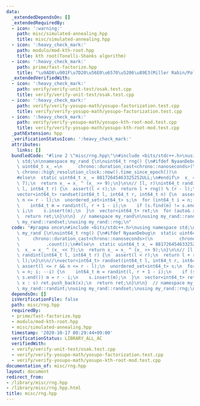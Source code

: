 ```yaml
---
data:
  _extendedDependsOn: []
  _extendedRequiredBy:
  - icon: ':warning:'
    path: misc/simulated-annealing.hpp
    title: misc/simulated-annealing.hpp
  - icon: ':heavy_check_mark:'
    path: modulo/mod-kth-root.hpp
    title: kth root(Tonelli-Shanks algorithm)
  - icon: ':heavy_check_mark:'
    path: prime/fast-factorize.hpp
    title: "\u9AD8\u901F\u7D20\u56E0\u6570\u5206\u89E3(Miller Rabin/Pollard's Rho)"
  _extendedVerifiedWith:
  - icon: ':heavy_check_mark:'
    path: verify/verify-unit-test/osak.test.cpp
    title: verify/verify-unit-test/osak.test.cpp
  - icon: ':heavy_check_mark:'
    path: verify/verify-yosupo-math/yosupo-factorization.test.cpp
    title: verify/verify-yosupo-math/yosupo-factorization.test.cpp
  - icon: ':heavy_check_mark:'
    path: verify/verify-yosupo-math/yosupo-kth-root-mod.test.cpp
    title: verify/verify-yosupo-math/yosupo-kth-root-mod.test.cpp
  _pathExtension: hpp
  _verificationStatusIcon: ':heavy_check_mark:'
  attributes:
    links: []
  bundledCode: "#line 2 \"misc/rng.hpp\"\n#include <bits/stdc++.h>\nusing namespace\
    \ std;\n\nnamespace my_rand {\n\nuint64_t rng() {\n#ifdef NyaanDebug\n  static\
    \ uint64_t x_ =\n      chrono::duration_cast<chrono::nanoseconds>(\n         \
    \ chrono::high_resolution_clock::now().time_since_epoch())\n          .count();\n\
    #else\n  static uint64_t x_ = 88172645463325252ULL;\n#endif\n  x_ = x_ ^ (x_ <<\
    \ 7);\n  return x_ = x_ ^ (x_ >> 9);\n}\n\n// [l, r)\nint64_t randint(int64_t\
    \ l, int64_t r) {\n  assert(l < r);\n  return l + rng() % (r - l);\n}\n\n//\n\
    vector<int64_t> randset(int64_t l, int64_t r, int64_t n) {\n  assert(l <= r &&\
    \ n <= r - l);\n  unordered_set<int64_t> s;\n  for (int64_t i = n; i; --i) {\n\
    \    int64_t m = randint(l, r + 1 - i);\n    if (s.find(m) != s.end()) m = r -\
    \ i;\n    s.insert(m);\n  }\n  vector<int64_t> ret;\n  for (auto& x : s) ret.push_back(x);\n\
    \  return ret;\n}\n\n}  // namespace my_rand\n\nusing my_rand::randint;\nusing\
    \ my_rand::randset;\nusing my_rand::rng;\n"
  code: "#pragma once\n#include <bits/stdc++.h>\nusing namespace std;\n\nnamespace\
    \ my_rand {\n\nuint64_t rng() {\n#ifdef NyaanDebug\n  static uint64_t x_ =\n \
    \     chrono::duration_cast<chrono::nanoseconds>(\n          chrono::high_resolution_clock::now().time_since_epoch())\n\
    \          .count();\n#else\n  static uint64_t x_ = 88172645463325252ULL;\n#endif\n\
    \  x_ = x_ ^ (x_ << 7);\n  return x_ = x_ ^ (x_ >> 9);\n}\n\n// [l, r)\nint64_t\
    \ randint(int64_t l, int64_t r) {\n  assert(l < r);\n  return l + rng() % (r -\
    \ l);\n}\n\n//\nvector<int64_t> randset(int64_t l, int64_t r, int64_t n) {\n \
    \ assert(l <= r && n <= r - l);\n  unordered_set<int64_t> s;\n  for (int64_t i\
    \ = n; i; --i) {\n    int64_t m = randint(l, r + 1 - i);\n    if (s.find(m) !=\
    \ s.end()) m = r - i;\n    s.insert(m);\n  }\n  vector<int64_t> ret;\n  for (auto&\
    \ x : s) ret.push_back(x);\n  return ret;\n}\n\n}  // namespace my_rand\n\nusing\
    \ my_rand::randint;\nusing my_rand::randset;\nusing my_rand::rng;\n"
  dependsOn: []
  isVerificationFile: false
  path: misc/rng.hpp
  requiredBy:
  - prime/fast-factorize.hpp
  - modulo/mod-kth-root.hpp
  - misc/simulated-annealing.hpp
  timestamp: '2020-10-17 00:29:44+09:00'
  verificationStatus: LIBRARY_ALL_AC
  verifiedWith:
  - verify/verify-unit-test/osak.test.cpp
  - verify/verify-yosupo-math/yosupo-factorization.test.cpp
  - verify/verify-yosupo-math/yosupo-kth-root-mod.test.cpp
documentation_of: misc/rng.hpp
layout: document
redirect_from:
- /library/misc/rng.hpp
- /library/misc/rng.hpp.html
title: misc/rng.hpp
---
```

